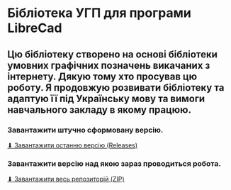 # Бібліотека УГП для програми LibreCad

## Цю бібліотеку створено на основі бібліотеки умовних графічних позначень викачаних з інтернету. Дякую тому хто просував цю роботу. Я продовжую розвивати бібліотеку та адаптую її під Українську мову та вимоги навчального закладу в якому працюю.

### Завантажити штучно сформовану версію.
[⬇ Завантажити останню версію (Releases)](https://github.com/aaxpost/LibreLibreCad/releases/latest)


### Завантажити версію над якою зараз проводиться робота.
[⬇ Завантажити весь репозиторій (ZIP)](https://github.com/aaxpost/LibreLibreCad/archive/refs/heads/main.zip)
